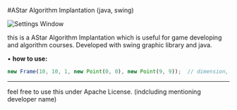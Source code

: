 #AStar Algorithm Implantation (java, swing)

![Settings Window](http://uupload.ir/files/ljnm_screenshot.png)


this is a AStar Algorithm Implantation which is useful for game developing and algorithm courses.
Developed with swing graphic library and java.

• <b>how to use:</b>
```javascript
new Frame(10, 10, 1, new Point(0, 0), new Point(9, 9));  // dimension, max allowed cost, start, end
```


***


feel free to use this under Apache License. (indcluding mentioning developer name)

